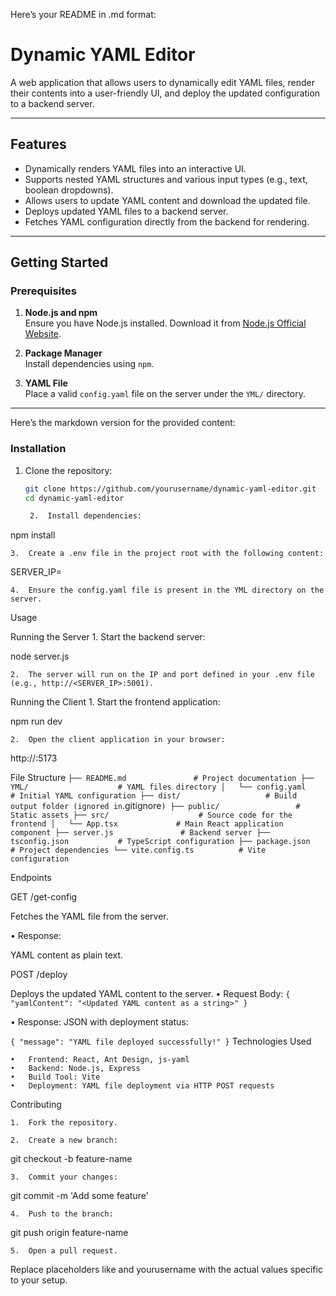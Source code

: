 Here’s your README in .md format:

# **Dynamic YAML Editor**

A web application that allows users to dynamically edit YAML files, render their contents into a user-friendly UI, and deploy the updated configuration to a backend server.

---

## **Features**
- Dynamically renders YAML files into an interactive UI.
- Supports nested YAML structures and various input types (e.g., text, boolean dropdowns).
- Allows users to update YAML content and download the updated file.
- Deploys updated YAML files to a backend server.
- Fetches YAML configuration directly from the backend for rendering.

---

## **Getting Started**

### **Prerequisites**
1. **Node.js and npm**  
   Ensure you have Node.js installed. Download it from [Node.js Official Website](https://nodejs.org/).

2. **Package Manager**  
   Install dependencies using `npm`.

3. **YAML File**  
   Place a valid `config.yaml` file on the server under the `YML/` directory.

---
Here’s the markdown version for the provided content:

### **Installation**
1. Clone the repository:
   ```bash
   git clone https://github.com/yourusername/dynamic-yaml-editor.git
   cd dynamic-yaml-editor

	2.	Install dependencies:

npm install


	3.	Create a .env file in the project root with the following content:

SERVER_IP=<Your-Server-IP>


	4.	Ensure the config.yaml file is present in the YML directory on the server.

Usage

Running the Server
	1.	Start the backend server:

node server.js


	2.	The server will run on the IP and port defined in your .env file (e.g., http://<SERVER_IP>:5001).

Running the Client
	1.	Start the frontend application:

npm run dev


	2.	Open the client application in your browser:

http://<Your-IP>:5173

File Structure
`
├── README.md               # Project documentation
├── YML/                    # YAML files directory
│   └── config.yaml         # Initial YAML configuration
├── dist/                   # Build output folder (ignored in `.gitignore`)
├── public/                 # Static assets
├── src/                    # Source code for the frontend
│   └── App.tsx             # Main React application component
├── server.js               # Backend server
├── tsconfig.json           # TypeScript configuration
├── package.json            # Project dependencies
└── vite.config.ts          # Vite configuration
`

Endpoints

GET /get-config

Fetches the YAML file from the server.

•	Response:

YAML content as plain text.


POST /deploy

Deploys the updated YAML content to the server.
•	Request Body:
`
{
  "yamlContent": "<Updated YAML content as a string>"
}
`

•	Response:
JSON with deployment status:

`
{
  "message": "YAML file deployed successfully!"
}
`
Technologies Used

	•	Frontend: React, Ant Design, js-yaml
	•	Backend: Node.js, Express
	•	Build Tool: Vite
	•	Deployment: YAML file deployment via HTTP POST requests

Contributing

	1.	Fork the repository.
 
	2.	Create a new branch:

git checkout -b feature-name


	3.	Commit your changes:

git commit -m 'Add some feature'


	4.	Push to the branch:

git push origin feature-name


	5.	Open a pull request.

Replace placeholders like <Your-Server-IP> and yourusername with the actual values specific to your setup.
